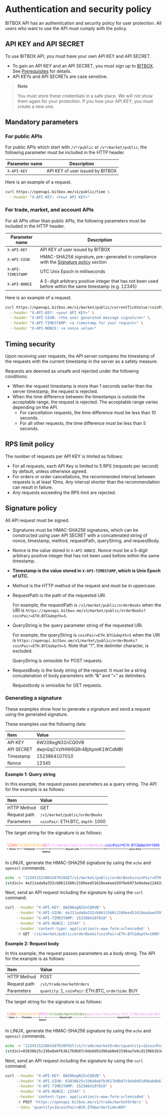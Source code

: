 # Authentication and security policy

BITBOX API has an authentication and security policy for user protection.
All users who want to use the API must comply with the policy.

## API KEY and API SECRET

To use BITBOX API, you must have your own API KEY and API SECRET.

  - To gain an API KEY and an API SECRET, you must sign up to [BITBOX](http://bitbox.me). See [Prerequisites](1_Overview.md#prerequisites) for details.
  - API KEYs and API SECRETs are case sensitive.

> **Note**
> 
> You must store these credentials in a safe place. We will not show them again for your protection. If you lose your API KEY, you must create a new one.

## Mandatory parameters

### For public APIs

For public APIs which start with `/v*/public` or `/v*/market/public`, the following parameter must be included in the HTTP header.

| Parameter name | Description                      |
| -------------- | -------------------------------- |
| `X-API-KEY`    | API KEY of user issued by BITBOX |

Here is an example of a request.

``` bash
curl https://openapi.bitbox.me/v1/public/time \
  --header "X-API-KEY: <Your API KEY>"
```

### For trade, market, and account APIs

For all APIs other than public APIs, the following parameters must be included in the HTTP header.

| **Parameter name** | **Description**                                                                                           |
| ------------------ | --------------------------------------------------------------------------------------------------------- |
| `X-API-KEY`        | API KEY of user issued by BITBOX                                                                          |
| `X-API-SIGN`       | HMAC-SHA256 signature, pre-generated in compliance with the [Signature policy](#signature-policy) section |
| `X-API-TIMESTAMP`  | UTC Unix Epoch in milliseconds                                                                            |
| `X-API-NONCE`      | A 5-digit arbitrary positive integer that has not been used before within the same timestamp (e.g. 12345) |

Here is an example of a request.

``` bash
curl https://openapi.bitbox.me/v1/market/public/currentTickValue?coinPair=BCH.ETH \
  --header "X-API-KEY: <your API KEY>" \
  --header "X-API-SIGN: <the user generated message signature>" \
  --header "X-API-TIMESTAMP: <a timestamp for your request>" \
  --header "X-API-NONCE: <a nonce value>"
```

## Timing security

Upon receiving user requests, the API server compares the timestamp of the requests with the current timestamp in the server as a safety measure.

Requests are deemed as unsafe and rejected under the following conditions:

  - When the request timestamp is more than 1 seconds earlier than the server timestamp, the request is rejected.
  - When the time difference between the timestamps is outside the acceptable range, the request is rejected. The acceptable range varies depending on the API.
      - For cancellation requests, the time difference must be less than 10 seconds.
      - For all other requests, the time difference must be less than 5 seconds.

## RPS limit policy

The number of requests per API KEY is limited as follows:

  - For all requests, each API Key is limited to 5 RPS (requests per second) by default, unless otherwise agreed.
  - For orders or order cancellations, the recommended interval between requests is at least 10ms. Any interval shorter than the recommendation can result in failure.
  - Any requests exceeding the RPS limit are rejected.

## Signature policy

All API request must be signed.

  - Signatures must be HMAC-SHA256 signatures, which can be constructed using user API SECRET with a concatenated string of nonce, timestamp, method, requestPath, queryString, and requestBody.

  - Nonce is the value stored in `X-API-NONCE`. Nonce must be a 5-digit arbitrary positive integer that has not been used before within the same timestamp.

  - **Timestamp is the value stored in `X-API-TIMESTAMP`, which is Unix Epoch of UTC.**

  - Method is the HTTP method of the request and must be in uppercase.

  - RequestPath is the path of the requested URI.
    
    For example, the requestPath is `/v1/market/public/orderBooks` when the URI is `https://openapi.bitbox.me/v1/market/public/orderBooks?coinPair=ETH.BTC&depth=5`.

  - QueryString is the query parameter string of the requested URI.
    
    For example, the queryString is `coinPair=ETH.BTC&depth=5` when the URI is `https://openapi.bitbox.me/v1/market/public/orderBooks?coinPair=ETH.BTC&depth=5`.
    Note that “?”, the delimiter character, is excluded.
    
    QueryString is omissible for POST requests.

  - RequestBody is the body string of the request. It must be a string concatenation of body parameters with “&” and “=” as delimiters.
    
    Requestbody is omissible for GET requests.

### Generating a signature

These examples show how to generate a signature and send a request using the generated signature.

These examples use the following data:

| **Item**   | **Value**                        |
| :--------- | :------------------------------- |
| API KEY    | 6W206egN32nCQ0VB                 |
| API SECRET | dwjnGqCVzfHlW6Q9r4BjXpmiK1WCdMBI |
| Timestamp  | 1523864107010                    |
| Nonce      | 12345                            |

**Example 1: Query string**

In this example, the request passes parameters as a query string.
The API for the example is as follows:

| **Item**     | **Value**                          |
| :----------- | :--------------------------------- |
| HTTP Method  | GET                                |
| Request path | `/v1/market/public/orderBooks`     |
| Parameters   | `coinPair`: ETH.BTC, `depth`: 1000 |

The target string for the signature is as follows:

![](images/signature_ex1.png)

In LINUX, generate the HMAC-SHA256 signature by using the `echo` and `openssl` commands.

``` bash
echo -n "123451523864107010GET/v1/market/public/orderBookscoinPair=ETH.BTC&depth=1000" | openssl dgst -sha256 -hmac "dwjnGqCVzfHlW6Q9r4BjXpmiK1WCdMBI"
(stdin)= 4e211ada0a332cb8611560c2109eed51618ea4aed3976eb973e9edae12d433e4
```

Next, send an API request including the signature by using the `curl` command.

``` bash
curl --header "X-API-KEY: 6W206egN32nCQ0VB" \
     --header "X-API-SIGN: 4e211ada0a332cb8611560c2109eed51618ea4aed3976eb973e9edae12d433e4" \
     --header "X-API-TIMESTAMP: 1523864107010" \
     --header "X-API-NONCE: 12345" \
     --header 'content-type: application/x-www-form-urlencoded' \
     -X GET '/v1/market/public/orderBooks?coinPair=ETH.BTC&depth=1000' \
```

**Example 2: Request body**

In this example, the request passes parameters as a body string.
The API for the example is as follows:

| **Item**     | **Value**                                            |
| :----------- | :--------------------------------------------------- |
| HTTP Method  | POST                                                 |
| Request path | `/v1/trade/marketOrders`                             |
| Parameters   | `quantity`: 1, `coinPair`: ETH.BTC, `orderSide`: BUY |

The target string for the signature is as follows:

![](images/signature_ex2.png)

In LINUX, generate the HMAC-SHA256 signature by using the `echo` and `openssl` commands.

``` bash
echo -n "123451523864107010POST/v1/trade/marketOrdersquantity=1&coinPair=BCH.ETH&orderSide=BUY" | openssl dgst -sha256 -hmac "dwjnGqCVzfHlW6Q9r4BjXpmiK1WCdMBI"
(stdin)=03838b25c336e0a6fb3617b9b07c9da9d91d96ab0e61598aa7e6cd1396b2b3ef
```

Next, send an API request including the signature by using the `curl` command.

``` bash
curl --header "X-API-KEY: 6W206egN32nCQ0VB" \
     --header "X-API-SIGN: 03838b25c336e0a6fb3617b9b07c9da9d91d96ab0e61598aa7e6cd1396b2b3ef" \
     --header "X-API-TIMESTAMP: 1523864107010" \
     --header "X-API-NONCE: 12345" \
     --header 'content-type: application/x-www-form-urlencoded' \
     -X POST 'https://openapi.bitbox.me/v1/trade/marketOrders' \
     --data 'quantity=1&coinPair=BCH.ETH&orderSide=BUY'
```
